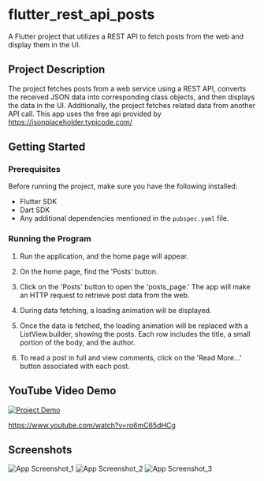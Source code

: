 # flutter_rest_api_posts

A Flutter project that utilizes a REST API to fetch posts from the web and display them in the UI.

## Project Description

The project fetches posts from a web service using a REST API, converts the received JSON data into corresponding class objects, and then displays the data in the UI. Additionally, the project fetches related data from another API call.
This app uses the free api provided by https://jsonplaceholder.typicode.com/

## Getting Started

### Prerequisites

Before running the project, make sure you have the following installed:

- Flutter SDK
- Dart SDK
- Any additional dependencies mentioned in the `pubspec.yaml` file.

### Running the Program

1. Run the application, and the home page will appear.

2. On the home page, find the 'Posts' button.

3. Click on the 'Posts' button to open the 'posts_page.' The app will make an HTTP request to retrieve post data from the web.

4. During data fetching, a loading animation will be displayed.

5. Once the data is fetched, the loading animation will be replaced with a ListView.builder, showing the posts. Each row includes the title, a small portion of the body, and the author.

6. To read a post in full and view comments, click on the 'Read More...' button associated with each post.

## YouTube Video Demo

[![Project Demo](https://img.youtube.com/vi/ro6mC65dHCg/0.jpg)](https://www.youtube.com/watch?v=ro6mC65dHCg)

https://www.youtube.com/watch?v=ro6mC65dHCg

## Screenshots

![App Screenshot_1](screenshots/Screenshot_1.jpg)
![App Screenshot_2](screenshots/Screenshot_2.jpg)
![App Screenshot_3](screenshots/Screenshot_3.jpg)

